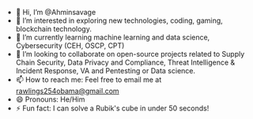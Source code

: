- 👋 Hi, I’m @Ahminsavage
- 👀 I’m interested in exploring new technologies, coding, gaming, blockchain technology.
- 🌱 I’m currently learning machine learning and data science, Cybersecurity (CEH, OSCP, CPT)
- 💞️ I’m looking to collaborate on open-source projects related to Supply Chain Security, Data Privacy and Compliance, Threat Intelligence & Incident Response, VA and Pentesting or Data science.
- 📫 How to reach me:  Feel free to email me at rawlings254obama@gmail.com
- 😄 Pronouns: He/Him
- ⚡ Fun fact: I can solve a Rubik's cube in under 50 seconds!

<!---
Ahminsavage/Ahminsavage is a ✨ special ✨ repository because its `README.md` (this file) appears on your GitHub profile.
You can click the Preview link to take a look at your changes.
--->
